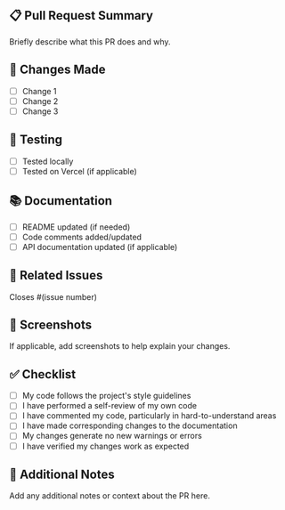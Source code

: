 ## 📋 Pull Request Summary

Briefly describe what this PR does and why.

## 🔄 Changes Made

- [ ] Change 1
- [ ] Change 2
- [ ] Change 3

## 🧪 Testing

- [ ] Tested locally
- [ ] Tested on Vercel (if applicable)

## 📚 Documentation

- [ ] README updated (if needed)
- [ ] Code comments added/updated
- [ ] API documentation updated (if applicable)

## 🔗 Related Issues

Closes #(issue number)

## 📸 Screenshots

If applicable, add screenshots to help explain your changes.

## ✅ Checklist

- [ ] My code follows the project's style guidelines
- [ ] I have performed a self-review of my own code
- [ ] I have commented my code, particularly in hard-to-understand areas
- [ ] I have made corresponding changes to the documentation
- [ ] My changes generate no new warnings or errors
- [ ] I have verified my changes work as expected

## 📝 Additional Notes

Add any additional notes or context about the PR here.
